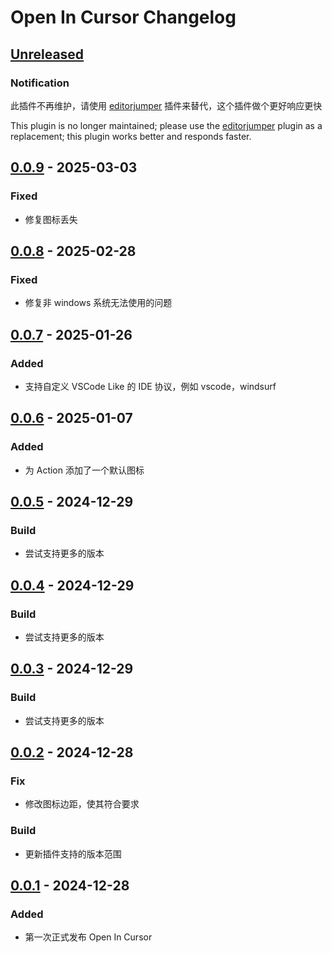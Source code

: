 <!-- Keep a Changelog guide -> https://keepachangelog.com -->

# Open In Cursor Changelog

## [Unreleased]

### Notification

此插件不再维护，请使用 [editorjumper](https://plugins.jetbrains.com/plugin/26824-editorjumper) 插件来替代，这个插件做个更好响应更快

This plugin is no longer maintained; please use the [editorjumper](https://plugins.jetbrains.com/plugin/26824-editorjumper) plugin as a replacement; this plugin works better and responds faster.


## [0.0.9] - 2025-03-03

### Fixed

- 修复图标丢失

## [0.0.8] - 2025-02-28

### Fixed

- 修复非 windows 系统无法使用的问题

## [0.0.7] - 2025-01-26

### Added

- 支持自定义 VSCode Like 的 IDE 协议，例如 vscode，windsurf

## [0.0.6] - 2025-01-07

### Added

- 为 Action 添加了一个默认图标

## [0.0.5] - 2024-12-29

### Build

- 尝试支持更多的版本

## [0.0.4] - 2024-12-29

### Build

- 尝试支持更多的版本

## [0.0.3] - 2024-12-29

### Build

- 尝试支持更多的版本

## [0.0.2] - 2024-12-28

### Fix

- 修改图标边距，使其符合要求

### Build

- 更新插件支持的版本范围

## [0.0.1] - 2024-12-28

### Added

- 第一次正式发布 Open In Cursor

[Unreleased]: https://github.com/bling-yshs/open-in-cursor/compare/v0.0.9...HEAD
[0.0.9]: https://github.com/bling-yshs/open-in-cursor/compare/v0.0.8...v0.0.9
[0.0.8]: https://github.com/bling-yshs/open-in-cursor/compare/v0.0.7...v0.0.8
[0.0.7]: https://github.com/bling-yshs/open-in-cursor/compare/v0.0.6...v0.0.7
[0.0.6]: https://github.com/bling-yshs/open-in-cursor/compare/v0.0.5...v0.0.6
[0.0.5]: https://github.com/bling-yshs/open-in-cursor/compare/v0.0.4...v0.0.5
[0.0.4]: https://github.com/bling-yshs/open-in-cursor/compare/v0.0.3...v0.0.4
[0.0.3]: https://github.com/bling-yshs/open-in-cursor/compare/v0.0.2...v0.0.3
[0.0.2]: https://github.com/bling-yshs/open-in-cursor/compare/v0.0.1...v0.0.2
[0.0.1]: https://github.com/bling-yshs/open-in-cursor/commits/v0.0.1
